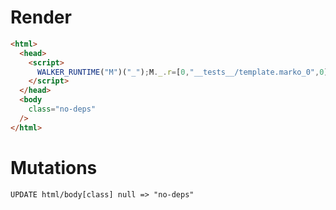 # Render
```html
<html>
  <head>
    <script>
      WALKER_RUNTIME("M")("_");M._.r=[0,"__tests__/template.marko_0",0];M._.w()
    </script>
  </head>
  <body
    class="no-deps"
  />
</html>
```

# Mutations
```
UPDATE html/body[class] null => "no-deps"
```